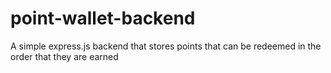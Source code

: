 # point-wallet-backend
A simple express.js backend that stores points that can be redeemed in the order that they are earned
